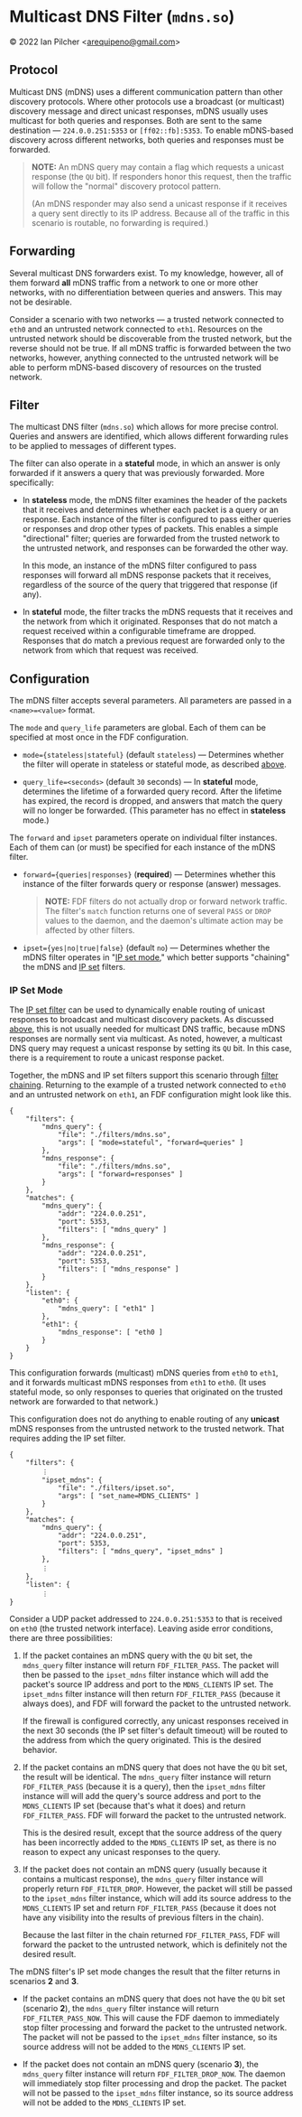 # Multicast DNS Filter (`mdns.so`)

&copy; 2022 Ian Pilcher <<arequipeno@gmail.com>>

## Protocol

Multicast DNS (mDNS) uses a different communication pattern than other
discovery protocols.  Where other protocols use a broadcast (or multicast)
discovery message and direct unicast responses, mDNS usually uses multicast
for both queries and responses.  Both are sent to the same destination &mdash;
`224.0.0.251:5353` or `[ff02::fb]:5353`.  To enable mDNS-based discovery across
different networks, both queries and responses must be forwarded.

> **NOTE:** An mDNS query may contain a flag which requests a unicast response
> (the `QU` bit).  If responders honor this request, then the traffic will
> follow the "normal" discovery protocol pattern.
>
> (An mDNS responder may also send a unicast response if it receives a query
> sent directly to its IP address.  Because all of the traffic in this
> scenario is routable, no forwarding is required.)

## Forwarding

Several multicast DNS forwarders exist.  To my knowledge, however, all of them
forward **all** mDNS traffic from a network to one or more other networks,
with no differentiation between queries and answers.  This may not be
desirable.

Consider a scenario with two networks &mdash; a trusted network connected to
`eth0` and an untrusted network connected to `eth1`.  Resources on the untrusted
network should be discoverable from the trusted network, but the reverse should
not be true.  If all mDNS traffic is forwarded between the two networks,
however, anything connected to the untrusted network will be able to perform
mDNS-based discovery of resources on the trusted network.

## Filter

The multicast DNS filter (`mdns.so`) which allows for more precise control.
Queries and answers are identified, which allows different forwarding rules to
be applied to messages of different types.

The filter can also operate in a **stateful** mode, in which an answer is only
forwarded if it answers a query that was previously forwarded.  More
specifically:

* In **stateless** mode, the mDNS filter examines the header of the packets
  that it receives and determines whether each packet is a query or an response.
  Each instance of the filter is configured to pass either queries or responses
  and drop other types of packets.  This enables a simple "directional" filter;
  queries are forwarded from the trusted network to the untrusted network, and
  responses can be forwarded the other way.

  In this mode, an instance of the mDNS filter configured to pass responses
  will forward all mDNS response packets that it receives, regardless of the
  source of the query that triggered that response (if any).

* In **stateful** mode, the filter tracks the mDNS requests that it receives
  and the network from which it originated.  Responses that do not match a
  request received within a configurable timeframe are dropped.  Responses that
  do match a previous request are forwarded only to the network from which that
  request was received.

## Configuration

The mDNS filter accepts several parameters.  All parameters are passed in a
`<name>=<value>` format.

The `mode` and `query_life` parameters are global.  Each of them can be
specified at most once in the FDF configuration.

* `mode={stateless|stateful}` (default `stateless`) &mdash; Determines whether
  the filter will operate in stateless or stateful mode, as described
  [above](#filter).

* `query_life=<seconds>` (default `30` seconds) &mdash; In **stateful** mode,
  determines the lifetime of a forwarded query record.  After the lifetime has
  expired, the record is dropped, and answers that match the query will no
  longer be forwarded.  (This parameter has no effect in **stateless** mode.)

The `forward` and `ipset` parameters operate on individual filter instances.
Each of them can (or must) be specified for each instance of the mDNS filter.

* `forward={queries|responses}` (**required**) &mdash;  Determines whether
  this instance of the filter forwards query or response (answer) messages.

  > **NOTE:** FDF filters do not actually drop or forward network traffic.
  > The filter's `match` function returns one of several `PASS` or `DROP` values
  > to the daemon, and the daemon's ultimate action may be affected by other
  > filters.

* `ipset={yes|no|true|false}` (default `no`) &mdash; Determines whether the
  mDNS filter operates in "[IP set mode](#ip-set-mode)," which better supports
  "chaining" the mDNS and [IP set](ipset-filter.md) filters.

### IP Set Mode

The [IP set filter](ipset-filter.md) can be used to dynamically enable routing
of unicast responses to broadcast and multicast discovery packets.  As discussed
[above](#protocol), this is not usually needed for multicast DNS traffic,
because mDNS responses are normally sent via multicast.  As noted, however, a
multicast DNS query may request a unicast response by setting its `QU` bit.  In
this case, there is a requirement to route a unicast response packet.

Together, the mDNS and IP set filters support this scenario through
[filter chaining](filter-api.md#filter-chaining).  Returning to the example
of a trusted network connected to `eth0` and an untrusted network on `eth1`,
an FDF configuration might look like this.

```
{
	"filters": {
		"mdns_query": {
			"file": "./filters/mdns.so",
			"args": [ "mode=stateful", "forward=queries" ]
		},
		"mdns_response": {
			"file": "./filters/mdns.so",
			"args": [ "forward=responses" ]
		}
	},
	"matches": {
		"mdns_query": {
			"addr": "224.0.0.251",
			"port": 5353,
			"filters": [ "mdns_query" ]
		},
		"mdns_response": {
			"addr": "224.0.0.251",
			"port": 5353,
			"filters": [ "mdns_response" ]
		}
	},
	"listen": {
		"eth0": {
			"mdns_query": [ "eth1" ]
		},
		"eth1": {
			"mdns_response": [ "eth0 ]
		}
	}
}
```

This configuration forwards (multicast) mDNS queries from `eth0` to `eth1`, and
it forwards multicast mDNS responses from `eth1` to `eth0`.  (It uses stateful
mode, so only responses to queries that originated on the trusted network are
forwarded to that network.)

This configuration does not do anything to enable routing of any **unicast**
mDNS responses from the untrusted network to the trusted network.  That requires
adding the IP set filter.

```
{
	"filters": {
		︙
		"ipset_mdns": {
			"file": "./filters/ipset.so",
			"args": [ "set_name=MDNS_CLIENTS" ]
		}
	},
	"matches": {
		"mdns_query": {
			"addr": "224.0.0.251",
			"port": 5353,
			"filters": [ "mdns_query", "ipset_mdns" ]
		},
		︙
	},
	"listen": {
		︙
}
```

Consider a UDP packet addressed to `224.0.0.251:5353` to that is received on
`eth0` (the trusted network interface).  Leaving aside error conditions, there
are three possibilities:

1. If the packet containes an mDNS query with the `QU` bit set, the
   `mdns_query` filter instance will return `FDF_FILTER_PASS`.  The packet will
   then be passed to the `ipset_mdns` filter instance which will add the
   packet's source IP address and port to the `MDNS_CLIENTS` IP set.  The
   `ipset_mdns` filter instance will then return `FDF_FILTER_PASS` (because it
   always does), and FDF will forward the packet to the untrusted network.

   If the firewall is configured correctly, any unicast responses received in
   the next 30 seconds (the IP set filter's default timeout) will be routed to
   the address from which the query originated.  This is the desired behavior.

2. If the packet contains an mDNS query that does not have the `QU` bit set, the
   result will be identical.  The `mdns_query` filter instance will return
   `FDF_FILTER_PASS` (because it is a query), then the `ipset_mdns` filter
   instance will will add the query's source address and port to the
   `MDNS_CLIENTS` IP set (because that's what it does) and return
   `FDF_FILTER_PASS`.  FDF will forward the packet to the untrusted network.

   This is the desired result, except that the source address of the query has
   been incorrectly added to the `MDNS_CLIENTS` IP set, as there is no reason to
   expect any unicast responses to the query.

3. If the packet does not contain an mDNS query (usually because it contains a
   multicast response), the `mdns_query` filter instance will properly return
   `FDF_FILTER_DROP`.  However, the packet will still be passed to the
   `ipset_mdns` filter instance, which will add its source address to the
   `MDNS_CLIENTS` IP set and return `FDF_FILTER_PASS` (because it does not have
   any visibility into the results of previous filters in the chain).

   Because the last filter in the chain returned `FDF_FILTER_PASS`, FDF will
   forward the packet to the untrusted network, which is definitely not the
   desired result.

The mDNS filter's IP set mode changes the result that the filter returns in
scenarios **2** and **3**.

* If the packet contains an mDNS query that does not have the `QU` bit set
  (scenario **2**), the `mdns_query` filter instance will return
  `FDF_FILTER_PASS_NOW`.  This will cause the FDF daemon to immediately stop
  filter processing and forward the packet to the untrusted network.  The
  packet will not be passed to the `ipset_mdns` filter instance, so its source
  address will not be added to the `MDNS_CLIENTS` IP set.

* If the packet does not contain an mDNS query (scenario **3**), the
  `mdns_query` filter instance will return `FDF_FILTER_DROP_NOW`.  The daemon
  will immediately stop filter processing and drop the packet.  The packet will
  not be passed to the `ipset_mdns` filter instance, so its source address will
  not be added to the `MDNS_CLIENTS` IP set.

